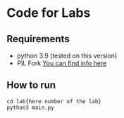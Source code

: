 # Code for Labs

## Requirements
- python 3.9 (tested on this version)
- PIL Fork [You can find info here](https://pillow.readthedocs.io/en/stable/)

## How to run

```
cd lab{here number of the lab}
python3 main.py
```

